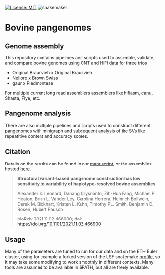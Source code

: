 [![License: MIT](https://img.shields.io/badge/License-MIT-yellow.svg)](https://opensource.org/licenses/MIT)
![snakemaker](https://github.com/AnimalGenomicsETH/bovine-assembly/workflows/snakemaker/badge.svg?branch=master)

# Bovine pangenomes


## Genome assembly

This repository contains pipelines and scripts used to assemble, validate, and compare bovine genomes using ONT and HiFi data for three trios
  - Original Braunvieh x Original Braunvieh
  - Nellore x Brown Swiss
  - gaur x Piedmontese

For multiple current long read assemblers assemblers like hifiasm, canu, Shasta, Flye, etc.


## Pangenome analysis

There are also multiple pipelines and scripts used to construct different pangenomes with minigraph and subsequent analysis of the SVs like repeatitive content and accuracy scores.

## Citation

Details on the results can be found in our [manuscript](https://www.biorxiv.org/content/10.1101/2021.11.02.466900v2), or the assemblies hosted [here](https://doi.org/10.5281/ZENODO.5906579). 

> **Structural variant-based pangenome construction has low sensitivity to variability of haplotype-resolved bovine assemblies**
> 
> Alexander S. Leonard, Danang Crysnanto, Zih-Hua Fang, Michael P Heaton, Brian L. Vander Ley, Carolina Herrera, Heinrich Bollwein, Derek M. Bickhart, Kristen L. Kuhn, Timothy PL. Smith, Benjamin D. Rosen, Hubert Pausch
> 
> bioRxiv 2021.11.02.466900; doi: https://doi.org/10.1101/2021.11.02.466900


## Usage
Many of the parameters are tuned to run for our data and on the ETH Euler cluster, using for example a forked version of the LSF snakemake [profile](https://github.com/AnimalGenomicsETH/snakemake_lsf), so it may take some modifying to work smoothly in different contexts. Many tools are assumed to be available in $PATH, but all are freely available.
